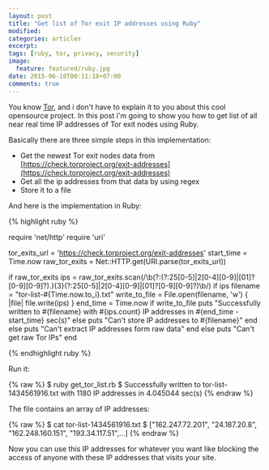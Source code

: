 ```yaml
---
layout: post
title: "Get list of Tor exit IP addresses using Ruby"
modified:
categories: articles
excerpt:
tags: [ruby, tor, privacy, security]
image:
  feature: featured/ruby.jpg
date: 2015-06-18T00:11:18+07:00
comments: true
---
```


You know [Tor](https://www.torproject.org), and i don't have to explain it to you about this cool opensource project. In this post i'm going to show you how to get list of all near real time IP addresses of Tor exit nodes using Ruby.

Basically there are three simple steps in this implementation:

* Get the newest Tor exit nodes data from [https://check.torproject.org/exit-addresses](https://check.torproject.org/exit-addresses)
* Get all the ip addresses from that data by using regex
* Store it to a file

And here is the implementation in Ruby:

{% highlight ruby %}

require 'net/http'
require 'uri'

tor_exits_url = 'https://check.torproject.org/exit-addresses'
start_time = Time.now
raw_tor_exits = Net::HTTP.get(URI.parse(tor_exits_url))

if raw_tor_exits
  ips = raw_tor_exits.scan(/\b(?:(?:25[0-5]|2[0-4][0-9]|[01]?[0-9][0-9]?)\.){3}(?:25[0-5]|2[0-4][0-9]|[01]?[0-9][0-9]?)\b/)
  if ips
    filename = "tor-list-#{Time.now.to_i}.txt"
    write_to_file = File.open(filename, 'w') { |file| file.write(ips) }
    end_time = Time.now
    if write_to_file
      puts "Successfully written to #{filename} with #{ips.count} IP addresses in #{end_time - start_time} sec(s)"
    else
      puts "Can't store IP addresses to #{filename}"
    end
  else
    puts "Can't extract IP addresses form raw data"
  end
else
  puts "Can't get raw Tor IPs"
end

{% endhighlight ruby %}

Run it:

   {% raw %}
    $ ruby get_tor_list.rb
    $ Successfully written to tor-list-1434561916.txt with 1180 IP addresses in 4.045044 sec(s)
   {% endraw %}

The file contains an array of IP addresses:

   {% raw %}
    $ cat tor-list-1434561916.txt
    $ ["162.247.72.201", "24.187.20.8", "162.248.160.151", "193.34.117.51",...]
   {% endraw %}

Now you can use this IP addresses for whatever you want like blocking the access of anyone with these IP addresses that visits your site.
